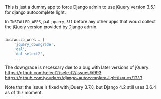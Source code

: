 This is just a dummy app to force Django admin to use jQuery version 3.5.1 for django autocomplete light.

In `INSTALLED_APPS`, put `jquery_351` before any other apps that would collect the jQuery version provided by Django admin. 
```python

INSTALLED_APPS = [
    'jquery_downgrade',
    'dal',
    'dal_select2',
    ...
```

The downgrade is necessary due to a bug with later versions of jQuery:  
https://github.com/select2/select2/issues/5993
https://github.com/yourlabs/django-autocomplete-light/issues/1283

Note that the issue is fixed with jQuery 3.7.0, but Django 4.2 still uses 3.6.4 as of this moment.
